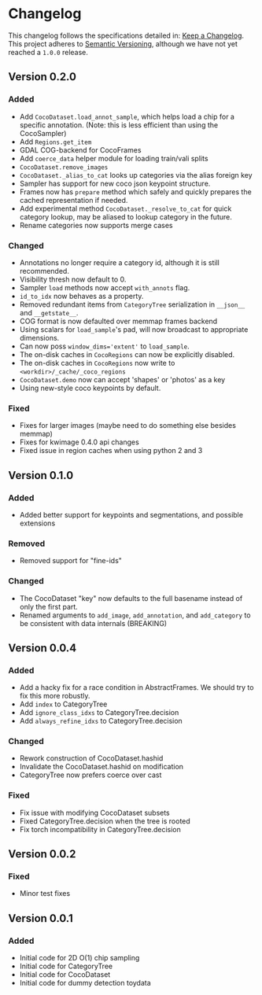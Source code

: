 # Changelog

This changelog follows the specifications detailed in: [Keep a Changelog](https://keepachangelog.com/en/1.0.0/).
This project adheres to [Semantic Versioning](https://semver.org/spec/v2.0.0.html), although we have not yet reached a `1.0.0` release.


## Version 0.2.0

### Added
* Add `CocoDataset.load_annot_sample`, which helps load a chip for a specific annotation. (Note: this is less efficient than using the CocoSampler)
* Add `Regions.get_item`
* GDAL COG-backend for CocoFrames
* Add `coerce_data` helper module for loading train/vali splits
* `CocoDataset.remove_images`
* `CocoDataset._alias_to_cat` looks up categories via the alias foreign key
* Sampler has support for new coco json keypoint structure. 
* Frames now has `prepare` method which safely and quickly prepares the cached representation if needed.
* Add experimental method `CocoDataset._resolve_to_cat` for quick category lookup, may be aliased to lookup category in the future.
* Rename categories now supports merge cases

### Changed
* Annotations no longer require a category id, although it is still recommended.
* Visibility thresh now default to 0.
* Sampler `load` methods now accept `with_annots` flag.
* `id_to_idx` now behaves as a property.
* Removed redundant items from `CategoryTree` serialization in `__json__` and `__getstate__`.
* COG format is now defaulted over memmap frames backend
* Using scalars for `load_sample`'s pad, will now broadcast to appropriate dimensions.
* Can now poss `window_dims='extent'` to `load_sample`.
* The on-disk caches in `CocoRegions` can now be explicitly disabled.
* The on-disk caches in `CocoRegions` now write to `<workdir>/_cache/_coco_regions`
* `CocoDataset.demo` now can accept 'shapes' or 'photos' as a key
* Using new-style coco keypoints by default.

### Fixed
* Fixes for larger images (maybe need to do something else besides memmap)
* Fixes for kwimage 0.4.0 api changes
* Fixed issue in region caches when using python 2 and 3


## Version 0.1.0

### Added
* Added better support for keypoints and segmentations, and possible extensions

### Removed
* Removed support for "fine-ids"

### Changed
* The CocoDataset "key" now defaults to the full basename instead of only the first part.
* Renamed arguments to `add_image`, `add_annotation`, and `add_category` to be consistent with data internals (BREAKING)


## Version 0.0.4

### Added
* Add a hacky fix for a race condition in AbstractFrames. We should try to fix this more robustly.
* Add `index` to CategoryTree
* Add `ignore_class_idxs` to CategoryTree.decision
* Add `always_refine_idxs` to CategoryTree.decision

### Changed
* Rework construction of CocoDataset.hashid
* Invalidate the CocoDataset.hashid on modification
* CategoryTree now prefers coerce over cast

### Fixed
* Fix issue with modifying CocoDataset subsets
* Fixed CategoryTree.decision when the tree is rooted
* Fix torch incompatibility in CategoryTree.decision


## Version 0.0.2

### Fixed
* Minor test fixes


## Version 0.0.1

### Added
* Initial code for 2D O(1) chip sampling
* Initial code for CategoryTree
* Initial code for CocoDataset
* Initial code for dummy detection toydata
